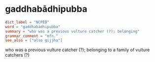 # gaddhabādhipubba

``` toml
dict_label = "NCPED"
word = "gaddhabādhipubba"
summary = "who was a previous vulture catcher (?); belonging"
grammar_comment = "mfn."
see_also = ["also gijjha"]
```

who was a previous vulture catcher (?); belonging to a family of vulture catchers (?)

